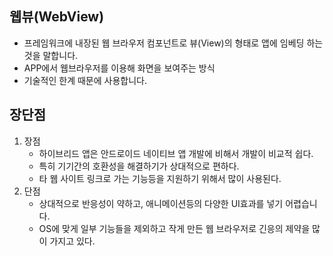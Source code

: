 ## 웹뷰(WebView)

- 프레임워크에 내장된 웹 브라우저 컴포넌트로 뷰(View)의 형태로 앱에 임베딩 하는 것을 말합니다.
- APP에서 웹브라우저를 이용해 화면을 보여주는 방식
- 기술적인 한계 때문에 사용합니다.

## 장단점

1. 장점
   - 하이브리드 앱은 안드로이드 네이티브 앱 개발에 비해서 개발이 비교적 쉽다.
   - 특히 기기간의 호환성을 해결하기가 상대적으로 편하다.
   - 타 웹 사이트 링크로 가는 기능등을 지원하기 위해서 많이 사용된다.
2. 단점
   - 상대적으로 반응성이 약하고, 애니메이션등의 다양한 UI효과를 넣기 어렵습니다.
   - OS에 맞게 일부 기능들을 제외하고 작게 만든 웹 브라우저로 긴응의 제약을 많이 가지고 있다.
